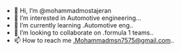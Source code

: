 - 👋 Hi, I’m @mohammadmostajeran
- 👀 I’m interested in Automotive engineering...
- 🌱 I’m currently learning .Automotive eng..
- 💞️ I’m looking to collaborate on .formula 1 teams..
- 📫 How to reach me .Mohammadmsn7575@gmail.com..

<!---
mohammadmostajeran/mohammadmostajeran is a ✨ special ✨ repository because its `README.md` (this file) appears on your GitHub profile.
You can click the Preview link to take a look at your changes.
--->
